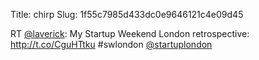 Title: chirp
Slug: 1f55c7985d433dc0e9646121c4e09d45

RT <a href="http://twitter.com/laverick">@laverick</a>: My Startup Weekend London retrospective: <a href="http://t.co/CguHTtku">http://t.co/CguHTtku</a> #swlondon <a href="http://twitter.com/startuplondon">@startuplondon</a>
